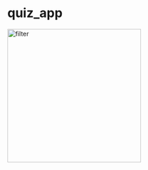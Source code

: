 # quiz_app


<img src="https://i.ibb.co/fxNF6GG/Screenshot-1670799202.png" alt="filter" width="300">

